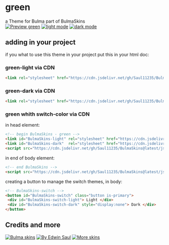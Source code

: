 # green            
a Theme for Bulma part of BulmaSkins             
[![ Preview green ](https://img.shields.io/badge/-Preview_green-red)](https://saul11235.github.io/BulmaSkins?skin=green)
[![ light mode ](https://img.shields.io/badge/-light_mode-black)](https://saul11235.github.io/BulmaSkins?skin=green&dark=false)
[![ dark mode ](https://img.shields.io/badge/-dark_mode-black)](https://saul11235.github.io/BulmaSkins?skin=green&dark=true)
## adding in your project
if you what to use this theme in your project put this in your html doc:
### green-light via CDN
```html
<link rel="stylesheet" href="https://cdn.jsdelivr.net/gh/Saul11235/BulmaSkins@latest/css/green.light.css">
```
### green-dark via CDN
```html
<link rel="stylesheet" href="https://cdn.jsdelivr.net/gh/Saul11235/BulmaSkins@latest/css/green.dark.css">
```
### green whith switch-color via CDN
in head element:
```html
<!-- begin BulmaSkins - green -->
<link id="BulmaSkins-light" rel="stylesheet" href="https://cdn.jsdelivr.net/gh/Saul11235/BulmaSkins@latest/css/green.light.css">
<link id="BulmaSkins-dark"  rel="stylesheet" href="https://cdn.jsdelivr.net/gh/Saul11235/BulmaSkins@latest/css/green.dark.css">
<script src="https://cdn.jsdelivr.net/gh/Saul11235/BulmaSkins@latest/js/cdn/first.js"></script>
```
in end of body element:            
```html
<!-- end BulmaSkins -->
<script src="https://cdn.jsdelivr.net/gh/Saul11235/BulmaSkins@latest/js/cdn/last.js"></script>
```
creating a button to manage the switch themes, in body:            
```html
<!-- BulmaSkins-switch -->
<button id="BulmaSkins-switch" class="button is-primary">
 <div id="BulmaSkins-switch-light"> Light </div>
 <div id="BulmaSkins-switch-dark" style="display:none"> Dark </div>
</button>
```
## Credits and more 
[![Bulma skins](https://img.shields.io/badge/-Bulma_skins-blue)](https://saul11235.github.io/BulmaSkins/)
[![By Edwin Saul](https://img.shields.io/badge/-By_Edwin_Saul-black)](https://edwinsaul.com)
[![More skins](https://img.shields.io/badge/-More_skins-white)](https://github.com/Saul11235/BulmaSkins)
